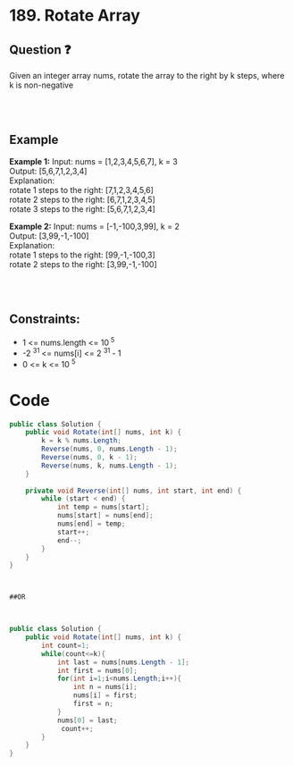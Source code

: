 # 189. Rotate Array
## Question ❓ <br>
Given an integer array nums, rotate the array to the right by k steps, where k is non-negative

<br><br>

## Example

__Example 1:__
Input: nums = [1,2,3,4,5,6,7], k = 3    
Output: [5,6,7,1,2,3,4]      
Explanation:     
rotate 1 steps to the right: [7,1,2,3,4,5,6]  
rotate 2 steps to the right: [6,7,1,2,3,4,5]  
rotate 3 steps to the right: [5,6,7,1,2,3,4]
<br>

__Example 2:__  Input: nums = [-1,-100,3,99], k = 2     
Output: [3,99,-1,-100]  
Explanation:  
rotate 1 steps to the right: [99,-1,-100,3]  
rotate 2 steps to the right: [3,99,-1,-100]
 
<br>


<br>
  
## Constraints:

- 1 <= nums.length <= 10<sup> 5 </sup>
- -2 <sup> 31 </sup> <= nums[i] <= 2 <sup> 31 </sup> - 1
- 0 <= k <= 10 <sup> 5 </sup>

# Code
```C#
public class Solution {
    public void Rotate(int[] nums, int k) {
        k = k % nums.Length; 
        Reverse(nums, 0, nums.Length - 1);
        Reverse(nums, 0, k - 1);
        Reverse(nums, k, nums.Length - 1);
    }
    
    private void Reverse(int[] nums, int start, int end) {
        while (start < end) {
            int temp = nums[start];
            nums[start] = nums[end];
            nums[end] = temp;
            start++;
            end--;
        }
    }
}



##OR



public class Solution {
    public void Rotate(int[] nums, int k) {
        int count=1;
        while(count<=k){
            int last = nums[nums.Length - 1];
            int first = nums[0];
            for(int i=1;i<nums.Length;i++){
                int n = nums[i];
                nums[i] = first;
                first = n;
            }
            nums[0] = last;
             count++;
        }
    }
}

```
